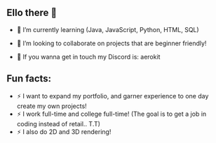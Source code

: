 ## Ello there 👋

- 🌱 I’m currently learning (Java, JavaScript, Python, HTML, SQL)
  
- 👯 I’m looking to collaborate on projects that are beginner friendly!

- 💬 If you wanna get in touch my Discord is: aerokit

## Fun facts:
- ⚡ I want to expand my portfolio, and garner experience to one day create my own projects!
- ⚡ I work full-time and college full-time! (The goal is to get a job in coding instead of retail.. T.T)
- ⚡ I also do 2D and 3D rendering!
<!--
**Aero-kit/Aero-kit** is a ✨ _special_ ✨ repository because its `README.md` (this file) appears on your GitHub profile.

Here are some ideas to get you started:

- 🔭 I’m currently working on ...
- 🌱 I’m currently learning ...
- 👯 I’m looking to collaborate on ...
- 🤔 I’m looking for help with ...
- 💬 Ask me about ...
- 📫 How to reach me: ...
- 😄 Pronouns: ...
- ⚡ Fun fact: ...
-->
